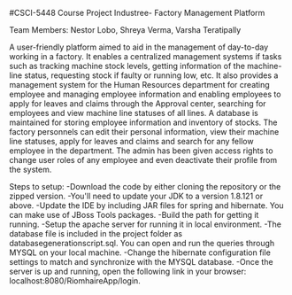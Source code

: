 #CSCI-5448 Course Project
Industree- Factory Management Platform

Team Members: Nestor Lobo, Shreya Verma, Varsha Teratipally

A user-friendly platform aimed to aid in the management of day-to-day working in a factory. It enables a centralized management systems if tasks such as tracking machine stock levels, getting information of the machine-line status, requesting stock if faulty or running low, etc. It also provides a management system for the Human Resources department for creating employee and managing employee information and enabling employees to apply for leaves and claims through the Approval center, searching for employees and view machine line statuses of all lines. A database is maintained for storing employee information and inventory of stocks. The factory personnels can edit their personal information, view their machine line statuses, apply for leaves and claims and search for any fellow employee in the department. The admin has been given access rights to change user roles of any employee and even deactivate their profile from the system.


Steps to setup:
-Download the code by either cloning the repository or the zipped version.
-You'll need to update your JDK to a version 1.8.121 or above.
-Update the IDE by including JAR files for spring and hibernate. You can make use of JBoss Tools packages.
-Build the path for getting it running.
-Setup the apache server for running it in local environment.
-The database file is included in the project folder as databasegenerationscript.sql. You can open and run the queries through MYSQL on your local machine.
-Change the hibernate configuration file settings to match and synchronize with the MYSQL database.
-Once the server is up and running, open the following link in your browser: localhost:8080/RiomhaireApp/login.

